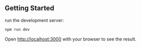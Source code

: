 ## Getting Started

run the development server:

```bash
npm run dev
```

Open [http://localhost:3000](http://localhost:3000) with your browser to see the result.

